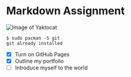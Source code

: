 # <h1>Markdown Assignment</h1>

<img src="https://octodex.github.com/images/yaktocat.png" alt="Image of Yaktocat">


```
$ sudo pacman -S git 
git already installed
``` 

- [x] Turn on GitHub Pages
- [x] Outline my portfolio
- [ ] Introduce myself to the world
